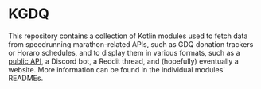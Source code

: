 # KGDQ

This repository contains a collection of Kotlin modules used to fetch data from speedrunning
marathon-related APIs, such as GDQ donation trackers or Horaro schedules, and to display them in
various formats, such as a [public API](https://vods.speedrun.club/api/v1/events), a Discord bot,
a Reddit thread, and (hopefully) eventually a website. More information can be found in the
individual modules' READMEs.
